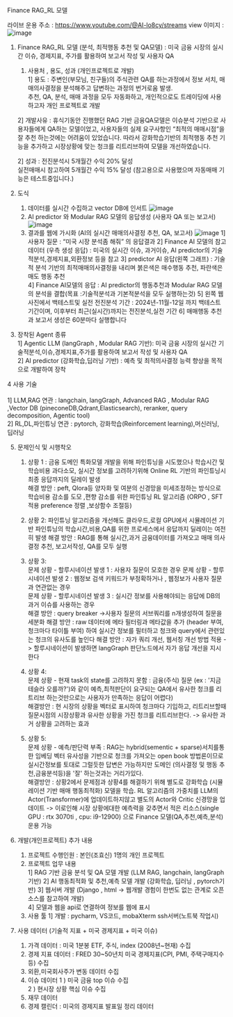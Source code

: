 Finance RAG_RL 모델

라이브 운용 주소 : https://www.youtube.com/@AI-lo8cy/streams
view 이미지 : ![image](https://github.com/user-attachments/assets/c610920c-6ee2-48eb-9e58-cd2c3e86d613)



1. Finance RAG_RL 모델 (분석, 최적행동 추천 및 QA모델) : 
미국 금융 시장의 실시간 이슈, 경제지표, 주가를 활용하여 보고서 작성 및 사용자 QA 							
   1) 사용처 , 용도, 성과 (개인프로젝트로 개발) 	
     1] 용도 : 주변인(부모님, 친구들)의 주식관련 QA를 하는과정에서 
       정보 서치, 매매의사결정을 분석해주고 답변하는 과정의 번거로움 발생.  	
       추천, QA, 분석, 매매 과정을 모두 자동화하고, 개인적으로도 트레이딩에 
       사용하고자 개인 프로젝트로 개발	

     2] 개발사유 : 휴식기동안 진행했던 RAG 기반 금융QA모델은 이슈분석 기반으로 
       사용자들에게 QA하는 모델이었고, 사용자들의 실제 요구사항인 “최적의 매매시점”을         잘 추천 하는것에는 어려움이 있었습니다. 따라서 강화학습기반의 최적행동 추천 
       기능을 추가하고 시장상황에 맞는 청크를 리트리브하여 모델을 개선하였습니다.
								
   2] 성과 : 전진분석시 5개월간 수익 20% 달성 					
          실전매매시 참고하여 5개월간 수익 15% 달성 
          (참고용으로 사용했으며 자동매매 기능은 테스트중입니다.)			


2. 도식
   1) 데이터를 실시간 수집하고 vector DB에 인서트
     ![image](https://github.com/user-attachments/assets/f84df0d7-1bb6-4eed-bae0-57e475baeb69)
   2) AI predictor 와 Modular RAG 모델의 응답생성 (사용자 QA 또는 보고서)
     ![image](https://github.com/user-attachments/assets/beffd7e5-6805-44c9-9b57-6c8e4e20f84e)
   3) 결과를 웹에 가시화 (AI의 실시간 매매의사결정 추천, QA, 보고서)
    ![image](https://github.com/user-attachments/assets/18c5bba2-9a96-4083-a5fc-886556f75b9d)
      1] 사용자 질문 : “미국 시장 분석좀 해줘” 의 응답결과
      2] Finance AI 모델의 참고 데이터 (우측 생성 응답) : 미국의 실시간 이슈, 과거이슈, 
                                   AI predictor의 기술적분석,경제지표,외환정보 등을 참고
      3] predictor AI 응답(왼쪽 그래프) : 기술적 분석 기반의 최적매매의사결정을 내리며 
                                   붉은색은 매수행동 추천, 파란색은 매도 행동 추천	
      4] Finance AI모델의 응답 : AI predictor의 행동추천과 Modular RAG 모델의 분석을 
                               결합(목표 :기술적분석과 기본적분석을 모두 실행하는것)
      5] 왼쪽 웹사진에서 백테스트및 실전 전진분석 기간 : 2024년-11월-12일 까지 
                       백테스트 기간이며, 이후부터 최근(실시간)까지는 전진분석,실전 기간
      6] 매매행동 추천과 보고서 생성은 60분마다 실행합니다




3. 장착된 Agent 종류  	
     1] Agentic LLM (langGraph , Modular RAG 기반): 미국 금융 시장의 실시간 
       기술적분석,이슈,경제지표,주가를 활용하여 보고서 작성 및 사용자 QA 						
     2] AI predictor (강화학습,딥러닝 기반) : 예측 및 최적의사결정 능력 향상을 
       목적으로 개발하여 장착

                
4 사용 기술 <br>								
    1] LLM,RAG 연관 : langchain, langGraph, Advanced RAG , Modular RAG ,Vector DB (pineconeDB,Qdrant,Elasticsearch), reranker, query decomposition, Agentic tool)       
    2] RL,DL,파인튜닝 연관 : pytorch, 강화학습(Reinforcement learning),머신러닝, 딥러닝			

    
5. 문제인식 및 시행착오							
    1) 상황 1 : 금융 도메인 특화모델 개발을 위해 파인튜닝을 시도했으나 학습시간 
       및 학습비용 과다소모, 실시간 정보를 고려하기위해 Online RL 기반의 파인튜닝시 
       최종 응답까지의 딜레이 발생 	
       해결 방안 : peft, Qlora등 양자화 및 여분의 신경망을 미세조정하는 방식으로 
                 학습비용 감소를 도모 ,편향 감소를 위한 파인튜닝 RL 알고리즘 
                 (ORPO , SFT 적용 preference 정렬 ,보상함수 조절등)							
    2) 상황 2: 파인튜닝 알고리즘을 개선해도 클라우드,로컬 GPU에서 시뮬레이션 기반 
       파인튜닝의 학습시간,비용,QA를 위한 프로세스에서 응답까지 딜레이는 여전히 발생
       해결 방안 : RAG를 통해 실시간,과거 금융데이터를 가져오고 매매 의사결정 추천, 
                  보고서작성, QA를 모두 실행							
    4) 상황 3: 								
       문제 상황 - 할루시네이션 발생 1 : 사용자 질문이 모호한 경우	
       문제 상황 - 할루시네이션 발생 2 : 웹정보 검색 키워드가 부정확하거나 , 
                                        웹정보가 사용자 질문과 연관없는 경우 	
       문제 상황 - 할루시네이션 발생 3 : 실시간 정보를 사용해야되는 응답에 
                                        DB의 과거 이슈를 사용하는 경우							
       해결 방안 : query breaker ->사용자 질문의 서브쿼리를 n개생성하여 질문을 세분화
       해결 방안 : raw 데이터에 메타 필터링과 메타값을 추가 
                  (header 부여, 청크마다 타이틀 부여) 하여 실시간 정보를 필터하고
                  청크와 query에서 관련있는 청크의 유사도를 높인다
       해결 방안 : 자가 쿼리 개선, 웹서칭 개선 방법 적용 -> 할루시네이션이 
                  발생하면 langGraph 판단노드에서 자가 응답 개선을 지시한다											

    5) 상황 4:								
       문제 상황 - 현재 task의 state를 고려하지 못함 : 금융(주식) 질문
       (ex : '지금 테슬라 오를까?')와 같이 예측,최적판단이 요구되는 QA에서 
            유사한 청크를 리트리브 하는것만으로는 사용자가 만족하는 응답이 어렵다)									
       해결방안 : 현 시장의 상황을 벡터로 표시하여 청크마다 기입하고, 리트리브할때 
                 질문시점의 시장상황과 유사한 상황을 가진 청크를 리트리브한다. -> 
                 유사한 과거 상황을 고려하는 효과	
							
    6) 상황 5:								
       문제 상황 - 예측/판단력 부족 : RAG는 hybrid(sementic + sparse)서치를통한 
       임베딩 벡터 유사성을 기반으로 청크를 가져오는 open book 방법론이므로 
       실시간정보를 토대로 그럴듯한 답변은 가능하지만 도메인
       (의사결정 및 행동 추천,금융분석등)을 '잘' 하는것과는 거리가있다.								
       해결방안 : 상황2에서 문제점과 상황4를 해결하기 위해 별도로 강화학습
                 (시뮬레이션 기반 매매 행동최적화) 모델을 학습. RL 알고리즘의 
                 가중치를 LLM의 Actor(Transformer)에 업데이트하지않고 별도의 
                 Actor와 Critic 신경망을 업데이트 -> 이로인해 시장 상황에대한 
                 예측력을 갖추면서 적은 리소스(single GPU : rtx 3070ti , cpu: i9-12900)
                 으로 Finance 모델(QA,추천,예측,분석) 운용 가능
       
5. 개발(개인프로젝트) 추가 내용						
    1) 프로젝트 수행인원 : 본인(조효신) 1명의 개인 프로젝트	
    2) 프로젝트 업무 내용 						
      1] RAG 기반 금융 분석 및 QA 모델 개발 (LLM RAG, langchain, langGraph 기반)
      2] AI 행동최적화 및 추천,예측 모델 개발 (강화학습, 딥러닝 , pytorch기반)
      3] 웹서버 개발 (Django , html  -> 웹개발 경험이 한번도 없는 관계로 오픈소스를 참고하여 개발)	    
            4] 모델과 웹을 api로 연결하여 정보를 웹에 표시
    3) 사용 툴
       1] 개발 : pycharm, VS코드, mobaXterm ssh서버(노트북 작업시)



					
6. 사용 데이터 (기술적 지표 + 미국 경제지표 + 미국 이슈)	
	1. 가격 데이터 : 미국 1분봉 ETF, 주식, index (2008년~현재) 수집 	
	2. 경제 지표 데이터 : FRED 30~50년치 미국 경제지표(CPI, PMI, 주택구매지수 등) 수집
	3. 외환,미국회사주가 변동 데이터 수집
	4. 이슈 데이터 
	  1 ) 미국 금융 top 이슈 수집 				
	  2 ) 현시장 상황 핵심 이슈 수집	
	5. 재무 데이터 	
	6. 경제 캘린더 : 미국의 경제지표 발표일 정리 데이터									
